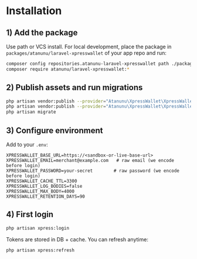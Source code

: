 # Installation

## 1) Add the package
Use path or VCS install. For local development, place the package in `packages/atanunu/laravel-xpresswallet` of your app repo and run:

```bash
composer config repositories.atanunu-laravel-xpresswallet path ./packages/atanunu/laravel-xpresswallet
composer require atanunu/laravel-xpresswallet:*
```

## 2) Publish assets and run migrations
```bash
php artisan vendor:publish --provider="Atanunu\XpressWallet\XpressWalletServiceProvider" --tag=xpresswallet-config
php artisan vendor:publish --provider="Atanunu\XpressWallet\XpressWalletServiceProvider" --tag=xpresswallet-migrations
php artisan migrate
```

## 3) Configure environment
Add to your `.env`:

```env
XPRESSWALLET_BASE_URL=https://<sandbox-or-live-base-url>
XPRESSWALLET_EMAIL=merchant@example.com   # raw email (we encode before login)
XPRESSWALLET_PASSWORD=your-secret        # raw password (we encode before login)
XPRESSWALLET_CACHE_TTL=3300
XPRESSWALLET_LOG_BODIES=false
XPRESSWALLET_MAX_BODY=4000
XPRESSWALLET_RETENTION_DAYS=90
```

## 4) First login
```bash
php artisan xpress:login
```

Tokens are stored in DB + cache. You can refresh anytime:
```bash
php artisan xpress:refresh
```